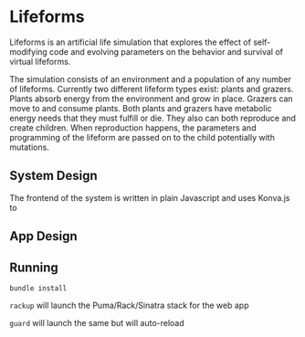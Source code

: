 # Lifeforms

Lifeforms is an artificial life simulation that explores the effect of self-modifying code and evolving parameters on the behavior and survival of virtual lifeforms.

The simulation consists of an environment and a population of any number of lifeforms. Currently two different lifeform types exist: plants and grazers. Plants absorb energy from the environment and grow in place. Grazers can move to and consume plants. Both plants and grazers have metabolic energy needs that they must fulfill or die. They also can both reproduce and create children. When reproduction happens, the parameters and programming of the lifeform are passed on to the child potentially with mutations.

## System Design

The frontend of the system is written in plain Javascript and uses Konva.js to 

## App Design

## Running

`bundle install`

`rackup` will launch the Puma/Rack/Sinatra stack for the web app

`guard` will launch the same but will auto-reload